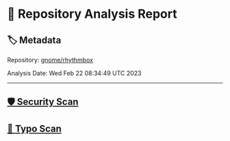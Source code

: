 # 🧪 Repository Analysis Report

## 🏷️ Metadata

Repository:
[gnome/rhythmbox](https://github.com/gnome/rhythmbox)

Analysis Date:
Wed Feb 22 08:34:49 UTC 2023

---

## [🛡️ Security Scan](./security)


## [🚫 Typo Scan](./typos)


